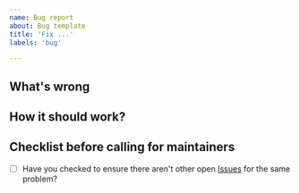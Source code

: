 ```yaml
---
name: Bug report
about: Bug template
title: 'Fix ...'
labels: 'bug'

---
```


<!--
Hi, thanks for submitting a bug. We appreciate that.

But, we will need some information about what's wrong to help you.
-->
## What's wrong

<!-- Describe what is not working. -->

## How it should work?

<!-- Describe how it should work. -->

## Checklist before calling for maintainers

* [ ] Have you checked to ensure there aren't other open [Issues](../../../issues) for the same problem?

